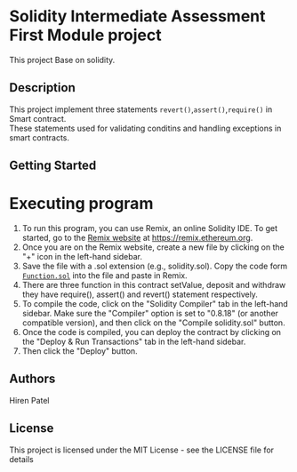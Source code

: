 # Solidity Intermediate Assessment First Module project
This project Base on solidity.

## Description
This project implement three statements `revert()`,`assert()`,`require()` in Smart contract.\
These statements used for validating conditins and handling exceptions in smart contracts.

## Getting Started
# Executing program
1. To run this program, you can use Remix, an online Solidity IDE. To get started, go to the [Remix website](https://remix.ethereum.org) at https://remix.ethereum.org.
2. Once you are on the Remix website, create a new file by clicking on the "+" icon in the left-hand sidebar.
3. Save the file with a .sol extension (e.g., solidity.sol). Copy the code form [`Function.sol`](https://github.com/BUDDY1609/solidity-intermediate-Assessment-first-project/blob/main/Function.sol) into the file and paste in Remix.
4. There are three function in this contract setValue, deposit and withdraw they have require(), assert() and revert() statement respectively.
5. To compile the code, click on the "Solidity Compiler" tab in the left-hand sidebar. Make sure the "Compiler" option is set to "0.8.18" (or another compatible version), and then click on the "Compile solidity.sol" button.
6. Once the code is compiled, you can deploy the contract by clicking on the "Deploy & Run Transactions" tab in the left-hand sidebar.
7. Then click the "Deploy" button.

## Authors
Hiren Patel

## License
This project is licensed under the MIT License - see the LICENSE file for details
